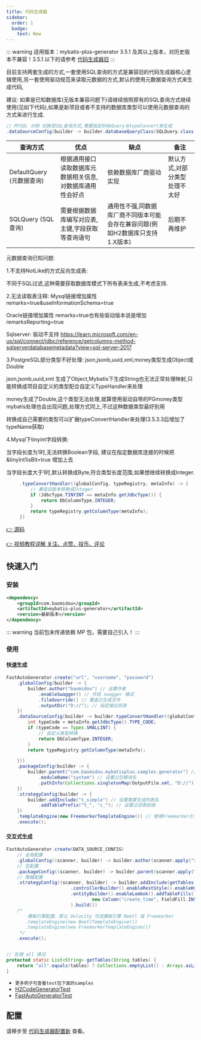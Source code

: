 ```yaml
---
title: 代码生成器
sidebar:
  order: 1
  badge:
    text: New
---
```


::: warning
适用版本：mybatis-plus-generator 3.5.1 及其以上版本，对历史版本不兼容！3.5.1 以下的请参考 [代码生成器旧](/pages/d357af/)
:::

目前支持两套生成的方式,一套使用SQL查询的方式是兼容旧的代码生成器核心逻辑使用,另一套使用驱动规范来读取元数据的方式,默认的使用元数据查询方式来生成代码,

建议: 如果是已知数据库(无版本兼容问题下)请继续按照原有的SQL查询方式继续使用(见如下代码),如果是新项目或者不支持的数据库类型可以使用元数据查询的方式来进行生成.


```java
// MYSQL 示例 切换至SQL查询方式,需要指定好dbQuery与typeConvert来生成
.dataSourceConfig(builder -> builder.databaseQueryClass(SQLQuery.class).typeConvert(new MySqlTypeConvert()).dbQuery(new MySqlQuery())
```


| 查询方式                  | 优点                                                      | 缺点                                                         | 备注                          |
| ------------------------- | --------------------------------------------------------- | ------------------------------------------------------------ | ----------------------------- |
| DefaultQuery (元数据查询) | 根据通用接口读取数据库元数据相关信息,对数据库通用性会好点 | 依赖数据库厂商驱动实现                                       | 默认方式,对部分类型处理不太好 |
| SQLQuery (SQL查询)        | 需要根据数据库编写对应表,主键,字段获取等查询语句          | 通用性不强,同数据库厂商不同版本可能会存在兼容问题(例如H2数据库只支持1.X版本) | 后期不再维护                  |



元数据查询已知问题:

1.不支持NotLike的方式反向生成表:

不同于SQL过滤,这种需要获取数据库模式下所有表来生成,不考虑支持.

2.无法读取表注释:
Mysql链接增加属性 remarks=true&useInformationSchema=true

Oracle链接增加属性 remarks=true也有些驱动版本说是增加remarksReporting=true

Sqlserver: 驱动不支持 https://learn.microsoft.com/en-us/sql/connect/jdbc/reference/getcolumns-method-sqlserverdatabasemetadata?view=sql-server-2017

3.PostgreSQL部分类型不好处理: json,jsonb,uuid,xml,money类型生成Object或Double

json,jsonb,uuid,xml 生成了Object,Mybatis下生成String也无法正常处理映射,只能转换成项目自定义的类型配合自定义TypeHandler来处理

money生成了Double,这个类型无法处理,就算使用驱动自带的PGmoney类型mybatis处理也会出现问题,处理方式同上,不过这种数据类型最好别用

转换成自己需要的类型可以扩展typeConvertHandler来处理(3.5.3.3后增加了typeName获取)

4.Mysql下tinyint字段转换:

当字段长度为1时,无法转换Boolean字段, 建议在指定数据库连接的时候把 &tinyInt1isBit=true 增加上去

当字段长度大于1时,默认转换成Byte,符合类型长度范围,如果想继续转换成Integer.

```java
     .typeConvertHandler((globalConfig, typeRegistry, metaInfo) -> {
         // 兼容旧版本转换成Integer
         if (JdbcType.TINYINT == metaInfo.getJdbcType()) {
             return DbColumnType.INTEGER;
         }
         return typeRegistry.getColumnType(metaInfo);
     })
```









[👉 源码](https://github.com/baomidou/mybatis-plus)

[👉 视频教程详解 关注、点赞、投币、评论](https://space.bilibili.com/483260422)

## 快速入门

### 安装

```xml
<dependency>
    <groupId>com.baomidou</groupId>
    <artifactId>mybatis-plus-generator</artifactId>
    <version>最新版本</version>
</dependency>
```

::: warning
当前包未传递依赖 MP 包，需要自己引入！
:::

### 使用

#### 快速生成

```java
FastAutoGenerator.create("url", "username", "password")
    .globalConfig(builder -> {
        builder.author("baomidou") // 设置作者
            .enableSwagger() // 开启 swagger 模式
            .fileOverride() // 覆盖已生成文件
            .outputDir("D://"); // 指定输出目录
    })
    .dataSourceConfig(builder -> builder.typeConvertHandler((globalConfig, typeRegistry, metaInfo) -> {
        int typeCode = metaInfo.getJdbcType().TYPE_CODE;
        if (typeCode == Types.SMALLINT) {
            // 自定义类型转换
            return DbColumnType.INTEGER;
        }
        return typeRegistry.getColumnType(metaInfo);

    }))
    .packageConfig(builder -> {
        builder.parent("com.baomidou.mybatisplus.samples.generator") // 设置父包名
            .moduleName("system") // 设置父包模块名
            .pathInfo(Collections.singletonMap(OutputFile.xml, "D://")); // 设置mapperXml生成路径
    })
    .strategyConfig(builder -> {
        builder.addInclude("t_simple") // 设置需要生成的表名
            .addTablePrefix("t_", "c_"); // 设置过滤表前缀
    })
    .templateEngine(new FreemarkerTemplateEngine()) // 使用Freemarker引擎模板，默认的是Velocity引擎模板
    .execute();
```

#### 交互式生成

```java
FastAutoGenerator.create(DATA_SOURCE_CONFIG)
    // 全局配置
    .globalConfig((scanner, builder) -> builder.author(scanner.apply("请输入作者名称？")).fileOverride())
    // 包配置
    .packageConfig((scanner, builder) -> builder.parent(scanner.apply("请输入包名？")))
    // 策略配置
    .strategyConfig((scanner, builder) -> builder.addInclude(getTables(scanner.apply("请输入表名，多个英文逗号分隔？所有输入 all")))
                        .controllerBuilder().enableRestStyle().enableHyphenStyle()
                        .entityBuilder().enableLombok().addTableFills(
                                new Column("create_time", FieldFill.INSERT)
                        ).build())
    /*
        模板引擎配置，默认 Velocity 可选模板引擎 Beetl 或 Freemarker
       .templateEngine(new BeetlTemplateEngine())
       .templateEngine(new FreemarkerTemplateEngine())
     */
    .execute();


// 处理 all 情况
protected static List<String> getTables(String tables) {
    return "all".equals(tables) ? Collections.emptyList() : Arrays.asList(tables.split(","));
}
```

- `更多例子可查看test包下面的samples`
- [H2CodeGeneratorTest](https://github.com/baomidou/generator/blob/develop/mybatis-plus-generator/src/test/java/com/baomidou/mybatisplus/generator/samples/H2CodeGeneratorTest.java)
- [FastAutoGeneratorTest](https://github.com/baomidou/generator/blob/develop/mybatis-plus-generator/src/test/java/com/baomidou/mybatisplus/generator/samples/FastAutoGeneratorTest.java)

## 配置

请移步至 [代码生成器配置新](/pages/981406/) 查看。

